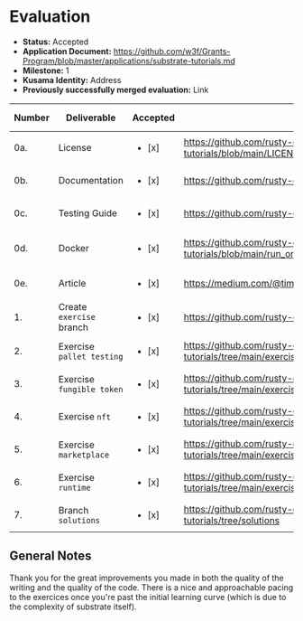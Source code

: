 # Evaluation

- **Status:** Accepted
- **Application Document:** https://github.com/w3f/Grants-Program/blob/master/applications/substrate-tutorials.md
- **Milestone:** 1
- **Kusama Identity:** Address
- **Previously successfully merged evaluation:** Link

| Number | Deliverable               | Accepted               | Link                                                                                           | Evaluation Notes     |
| ------ | ------------------------- | ---------------------- | ---------------------------------------------------------------------------------------------- | -------------------- |
| 0a.    | License                   | <ul><li>[x] </li></ul> | https://github.com/rusty-crewmates/substrate-tutorials/blob/main/LICENSE                       | Apache 2.0           |
| 0b.    | Documentation             | <ul><li>[x] </li></ul> | https://github.com/rusty-crewmates/substrate-tutorials                                         |                      |
| 0c.    | Testing Guide             | <ul><li>[x] </li></ul> | https://github.com/rusty-crewmates/substrate-tutorials                                         |                      |
| 0d.    | Docker                    | <ul><li>[x] </li></ul> | https://github.com/rusty-crewmates/substrate-tutorials/blob/main/run_one_exercise_tests.sh     | Works after revision |
| 0e.    | Article                   | <ul><li>[x] </li></ul> | https://medium.com/@timothedelabrouille/10efa2896ed2                                           |                      |
| 1.     | Create `exercise` branch  | <ul><li>[x] </li></ul> | https://github.com/rusty-crewmates/substrate-tutorials                                         |                      |
| 2.     | Exercise `pallet testing` | <ul><li>[x] </li></ul> | https://github.com/rusty-crewmates/substrate-tutorials/tree/main/exercises/ex00-writing-tests  |                      |
| 3.     | Exercise `fungible token` | <ul><li>[x] </li></ul> | https://github.com/rusty-crewmates/substrate-tutorials/tree/main/exercises/ex01-fungible-token |                      |
| 4.     | Exercise `nft`            | <ul><li>[x] </li></ul> | https://github.com/rusty-crewmates/substrate-tutorials/tree/main/exercises/ex03-nft            |                      |
| 5.     | Exercise `marketplace`    | <ul><li>[x] </li></ul> | https://github.com/rusty-crewmates/substrate-tutorials/tree/main/exercises/ex04-marketplace    |                      |
| 6.     | Exercise `runtime`        | <ul><li>[x] </li></ul> | https://github.com/rusty-crewmates/substrate-tutorials/tree/main/exercises/ex02-runtime        |                      |
| 7.     | Branch `solutions`        | <ul><li>[x] </li></ul> | https://github.com/rusty-crewmates/substrate-tutorials/tree/solutions                          |                      |

## General Notes

Thank you for the great improvements you made in both the quality of the writing and the quality of the code. There is a nice and approachable pacing to the exercices once you're past the initial learning curve (which is due to the complexity of substrate itself).
